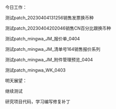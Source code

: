 今日工作：

测试patch_20230404131256销售发票换币种

测试patch_20230404202046销售CN百分比跟换币种

测试patch_mingwa_JM_报价单_0404

测试patch_mingwa_JM_清单号164销售报价系列

测试patch_mingwa_JM_附件管理预览_0404

测试patch_mingwa_WK_0403

明天展望：

继续测试

研究项目代码，学习编写修复补丁
